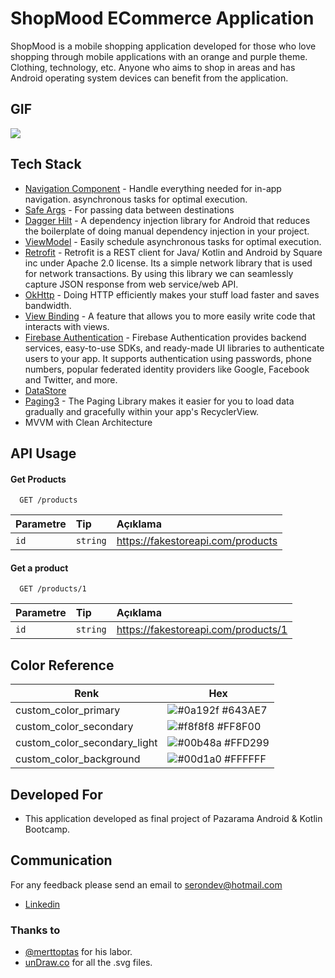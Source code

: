 # ShopMood ECommerce Application

ShopMood is a mobile shopping application developed for those who love shopping through mobile applications with an orange and purple theme. Clothing, technology, etc. Anyone who aims to shop in areas and has Android operating system devices can benefit from the application.

## GIF
![](https://media.giphy.com/media/BPI4L914dNrncenwgN/giphy.gif)


## Tech Stack
- [Navigation Component](https://developer.android.com/guide/navigation/navigation-getting-started) - Handle everything needed for in-app navigation. asynchronous tasks for optimal execution.
- [Safe Args](https://developer.android.com/guide/navigation/navigation-pass-data) - For passing data between destinations
- [Dagger Hilt](https://developer.android.com/jetpack/compose/libraries#hilt) - A dependency injection library for Android that reduces the boilerplate of doing manual dependency injection in your project.
- [ViewModel](https://developer.android.com/jetpack/compose/state#viewmodel-state) - Easily schedule asynchronous tasks for optimal execution.
- [Retrofit](https://square.github.io/retrofit/) - Retrofit is a REST client for Java/ Kotlin and Android by Square inc under Apache 2.0 license. Its a simple network library that is used for network transactions. By using this library we can seamlessly capture JSON response from web service/web API.
- [OkHttp](https://square.github.io/okhttp/) - Doing HTTP efficiently makes your stuff load faster and saves bandwidth.
- [View Binding](https://developer.android.com/topic/libraries/view-binding) - A feature that allows you to more easily write code that interacts with views.
- [Firebase Authentication](https://firebase.google.com/docs/auth) - Firebase Authentication provides backend services, easy-to-use SDKs, and ready-made UI libraries to authenticate users to your app. It supports authentication using passwords, phone numbers, popular federated identity providers like Google, Facebook and Twitter, and more.
- [DataStore](https://developer.android.com/topic/libraries/architecture/datastore)
- [Paging3](https://developer.android.com/topic/libraries/architecture/paging/v3-overview) - The Paging Library makes it easier for you to load data gradually and gracefully within your app's RecyclerView.
- MVVM with Clean Architecture

## API Usage

#### Get Products

```http
  GET /products
```

| Parametre | Tip     | Açıklama                |
| :-------- | :------- | :------------------------- |
| `id` | `string` | https://fakestoreapi.com/products |

#### Get a product

```http
  GET /products/1
```

| Parametre | Tip     | Açıklama                       |
| :-------- | :------- | :-------------------------------- |
| `id`      | `string` | https://fakestoreapi.com/products/1 |


  ## Color Reference

| Renk             | Hex                                                                |
| ----------------- | ------------------------------------------------------------------ |
| custom_color_primary | ![#0a192f](https://via.placeholder.com/10/643ae7?text=+) #643AE7 |
| custom_color_secondary | ![#f8f8f8](https://via.placeholder.com/10/ff8f00?text=+) #FF8F00 |
| custom_color_secondary_light | ![#00b48a](https://via.placeholder.com/10/ffd299?text=+) #FFD299 |
| custom_color_background | ![#00d1a0](https://via.placeholder.com/10/ffffff?text=+) #FFFFFF| 

## Developed For

- This application developed as final project of Pazarama Android & Kotlin Bootcamp.
  
## Communication

For any feedback please send an email to serondev@hotmail.com
- [Linkedin](https://www.linkedin.com/in/serkanönder/)
  

### Thanks to

- [@merttoptas](https://github.com/merttoptas) for his labor.
- [unDraw.co](https://undraw.co) for all the .svg files.
